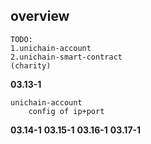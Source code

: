 ## overview
```
TODO:
1.unichain-account
2.unichain-smart-contract
(charity)
```
**03.13-1**
```
unichain-account
    config of ip+port
```
**03.14-1**
**03.15-1**
**03.16-1**
**03.17-1**